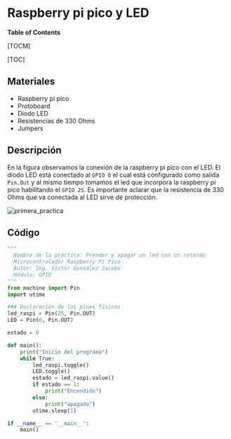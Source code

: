 # Raspberry pi pico y LED


**Table of Contents**

[TOCM]

[TOC]

## Materiales
- Raspberry pi pico
- Protoboard
- Diodo LED
- Resistencias de 330 Ohms
- Jumpers 

## Descripción
En la figura observamos la conexión de la raspberry pi pico con el LED.  El diodo LED está conectado al `GPIO 0` el cual está configurado como salida `Pin.Out` y al mismo tiempo tomamos el led que incorpora la raspberry pi pico habilitando el `GPIO 25`.  Es importante aclarar que la resistencia de 330 Ohms que va conectada al LED sirve de protección.

![primera_practica](https://github.com/victorgjacobo/raspberrypipico_LED/assets/141197135/10f76230-405d-470a-87af-f9cf7885c46c)

## Código
```python
"""
  Nombre de la práctica: Prender y apagar un led con un retardo
  Microcontrolador Raspberry Pi Pico 
  Autor: Ing. Víctor González Jacobo
  Módulo: GPIO
"""
from machine import Pin
import utime

### Declaración de los pines físicos
led_raspi = Pin(25, Pin.OUT)  
LED = Pin(0, Pin.OUT)

estado = 0

def main():
    print("Inicio del programa")
    while True:
        led_raspi.toggle()
        LED.toggle()
        estado = led_raspi.value()
        if estado == 1:
            print("Encendido")
        else:
            print("apagado")
        utime.sleep(1)

if __name__ == '__main__':
    main()
```
